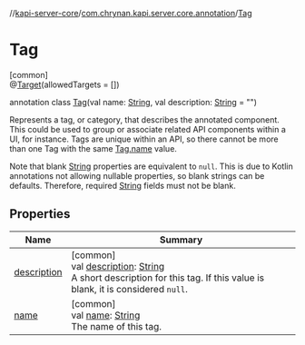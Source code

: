 //[kapi-server-core](../../../index.md)/[com.chrynan.kapi.server.core.annotation](../index.md)/[Tag](index.md)

# Tag

[common]\
@[Target](https://kotlinlang.org/api/latest/jvm/stdlib/kotlin.annotation/-target/index.html)(allowedTargets = [])

annotation class [Tag](index.md)(val name: [String](https://kotlinlang.org/api/latest/jvm/stdlib/kotlin/-string/index.html), val description: [String](https://kotlinlang.org/api/latest/jvm/stdlib/kotlin/-string/index.html) = &quot;&quot;)

Represents a tag, or category, that describes the annotated component. This could be used to group or associate related API components within a UI, for instance. Tags are unique within an API, so there cannot be more than one Tag with the same [Tag.name](name.md) value.

Note that blank [String](https://kotlinlang.org/api/latest/jvm/stdlib/kotlin/-string/index.html) properties are equivalent to `null`. This is due to Kotlin annotations not allowing nullable properties, so blank strings can be defaults. Therefore, required [String](https://kotlinlang.org/api/latest/jvm/stdlib/kotlin/-string/index.html) fields must not be blank.

## Properties

| Name | Summary |
|---|---|
| [description](description.md) | [common]<br>val [description](description.md): [String](https://kotlinlang.org/api/latest/jvm/stdlib/kotlin/-string/index.html)<br>A short description for this tag. If this value is blank, it is considered `null`. |
| [name](name.md) | [common]<br>val [name](name.md): [String](https://kotlinlang.org/api/latest/jvm/stdlib/kotlin/-string/index.html)<br>The name of this tag. |
